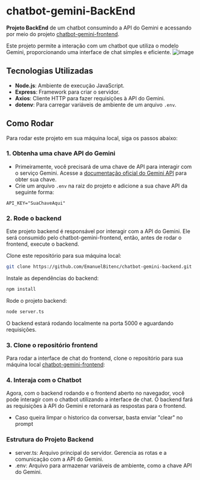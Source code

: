 # chatbot-gemini-BackEnd

**Projeto BackEnd** de um chatbot consumindo a API do Gemini e acessando por meio do projeto [chatbot-gemini-frontend](https://github.com/EmanuelBitenc/chatbot-gemini-frontend).

Este projeto permite a interação com um chatbot que utiliza o modelo Gemini, proporcionando uma interface de chat simples e eficiente.
![image](https://github.com/user-attachments/assets/dca05b73-30d2-4309-8eef-d0bf1ee5f08d)


## Tecnologias Utilizadas

- **Node.js**: Ambiente de execução JavaScript.
- **Express**: Framework para criar o servidor.
- **Axios**: Cliente HTTP para fazer requisições à API do Gemini.
- **dotenv**: Para carregar variáveis de ambiente de um arquivo `.env`.

## Como Rodar

Para rodar este projeto em sua máquina local, siga os passos abaixo:

### 1. Obtenha uma chave API do Gemini

- Primeiramente, você precisará de uma chave de API para interagir com o serviço Gemini. Acesse a [documentação oficial do Gemini API](https://ai.google.dev/gemini-api/docs?hl=pt-br#node.js) para obter sua chave.
- Crie um arquivo `.env` na raiz do projeto e adicione a sua chave API da seguinte forma:

```env
API_KEY="SuaChaveAqui"
```

### 2. Rode o backend

Este projeto backend é responsável por interagir com a API do Gemini. Ele será consumido pelo chatbot-gemini-frontend, então, antes de rodar o frontend, execute o backend.

Clone este repositório para sua máquina local:

```bash
git clone https://github.com/EmanuelBitenc/chatbot-gemini-backend.git
```

Instale as dependências do backend:

```bash
npm install
```

Rode o projeto backend:

```bash
node server.ts
```

O backend estará rodando localmente na porta 5000 e aguardando requisições.

### 3. Clone o repositório frontend

Para rodar a interface de chat do frontend, clone o repositório para sua máquina local [chatbot-gemini-frontend](https://github.com/EmanuelBitenc/chatbot-gemini-frontend):

### 4. Interaja com o Chatbot

Agora, com o backend rodando e o frontend aberto no navegador, você pode interagir com o chatbot utilizando a interface de chat. O backend fará as requisições à API do Gemini e retornará as respostas para o frontend.
- Caso queira limpar o historico da conversar, basta enviar "clear" no prompt

### Estrutura do Projeto Backend

- server.ts: Arquivo principal do servidor. Gerencia as rotas e a comunicação com a API do Gemini.
- .env: Arquivo para armazenar variáveis de ambiente, como a chave API do Gemini.

